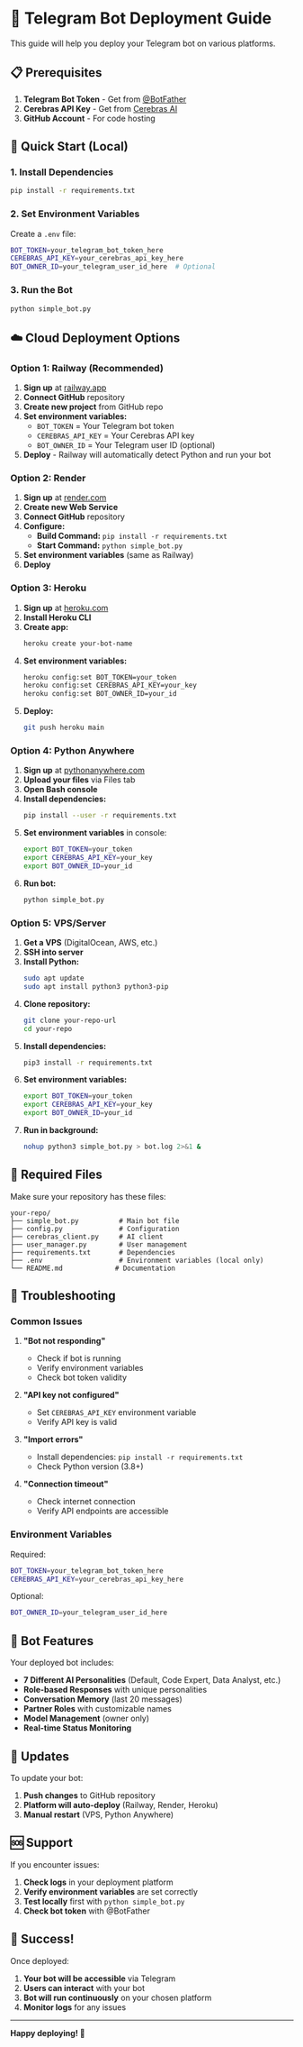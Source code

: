 # 🚀 Telegram Bot Deployment Guide

This guide will help you deploy your Telegram bot on various platforms.

## 📋 Prerequisites

1. **Telegram Bot Token** - Get from [@BotFather](https://t.me/botfather)
2. **Cerebras API Key** - Get from [Cerebras AI](https://cerebras.ai/)
3. **GitHub Account** - For code hosting

## 🎯 Quick Start (Local)

### 1. Install Dependencies
```bash
pip install -r requirements.txt
```

### 2. Set Environment Variables
Create a `.env` file:
```bash
BOT_TOKEN=your_telegram_bot_token_here
CEREBRAS_API_KEY=your_cerebras_api_key_here
BOT_OWNER_ID=your_telegram_user_id_here  # Optional
```

### 3. Run the Bot
```bash
python simple_bot.py
```

## ☁️ Cloud Deployment Options

### Option 1: Railway (Recommended)

1. **Sign up** at [railway.app](https://railway.app)
2. **Connect GitHub** repository
3. **Create new project** from GitHub repo
4. **Set environment variables:**
   - `BOT_TOKEN` = Your Telegram bot token
   - `CEREBRAS_API_KEY` = Your Cerebras API key
   - `BOT_OWNER_ID` = Your Telegram user ID (optional)
5. **Deploy** - Railway will automatically detect Python and run your bot

### Option 2: Render

1. **Sign up** at [render.com](https://render.com)
2. **Create new Web Service**
3. **Connect GitHub** repository
4. **Configure:**
   - **Build Command:** `pip install -r requirements.txt`
   - **Start Command:** `python simple_bot.py`
5. **Set environment variables** (same as Railway)
6. **Deploy**

### Option 3: Heroku

1. **Sign up** at [heroku.com](https://heroku.com)
2. **Install Heroku CLI**
3. **Create app:**
   ```bash
   heroku create your-bot-name
   ```
4. **Set environment variables:**
   ```bash
   heroku config:set BOT_TOKEN=your_token
   heroku config:set CEREBRAS_API_KEY=your_key
   heroku config:set BOT_OWNER_ID=your_id
   ```
5. **Deploy:**
   ```bash
   git push heroku main
   ```

### Option 4: Python Anywhere

1. **Sign up** at [pythonanywhere.com](https://pythonanywhere.com)
2. **Upload your files** via Files tab
3. **Open Bash console**
4. **Install dependencies:**
   ```bash
   pip install --user -r requirements.txt
   ```
5. **Set environment variables** in console:
   ```bash
   export BOT_TOKEN=your_token
   export CEREBRAS_API_KEY=your_key
   export BOT_OWNER_ID=your_id
   ```
6. **Run bot:**
   ```bash
   python simple_bot.py
   ```

### Option 5: VPS/Server

1. **Get a VPS** (DigitalOcean, AWS, etc.)
2. **SSH into server**
3. **Install Python:**
   ```bash
   sudo apt update
   sudo apt install python3 python3-pip
   ```
4. **Clone repository:**
   ```bash
   git clone your-repo-url
   cd your-repo
   ```
5. **Install dependencies:**
   ```bash
   pip3 install -r requirements.txt
   ```
6. **Set environment variables:**
   ```bash
   export BOT_TOKEN=your_token
   export CEREBRAS_API_KEY=your_key
   export BOT_OWNER_ID=your_id
   ```
7. **Run in background:**
   ```bash
   nohup python3 simple_bot.py > bot.log 2>&1 &
   ```

## 🔧 Required Files

Make sure your repository has these files:

```
your-repo/
├── simple_bot.py          # Main bot file
├── config.py              # Configuration
├── cerebras_client.py     # AI client
├── user_manager.py        # User management
├── requirements.txt       # Dependencies
├── .env                   # Environment variables (local only)
└── README.md             # Documentation
```

## 🐛 Troubleshooting

### Common Issues

1. **"Bot not responding"**
   - Check if bot is running
   - Verify environment variables
   - Check bot token validity

2. **"API key not configured"**
   - Set `CEREBRAS_API_KEY` environment variable
   - Verify API key is valid

3. **"Import errors"**
   - Install dependencies: `pip install -r requirements.txt`
   - Check Python version (3.8+)

4. **"Connection timeout"**
   - Check internet connection
   - Verify API endpoints are accessible

### Environment Variables

Required:
```bash
BOT_TOKEN=your_telegram_bot_token_here
CEREBRAS_API_KEY=your_cerebras_api_key_here
```

Optional:
```bash
BOT_OWNER_ID=your_telegram_user_id_here
```

## 📱 Bot Features

Your deployed bot includes:

- **7 Different AI Personalities** (Default, Code Expert, Data Analyst, etc.)
- **Role-based Responses** with unique personalities
- **Conversation Memory** (last 20 messages)
- **Partner Roles** with customizable names
- **Model Management** (owner only)
- **Real-time Status Monitoring**

## 🔄 Updates

To update your bot:

1. **Push changes** to GitHub repository
2. **Platform will auto-deploy** (Railway, Render, Heroku)
3. **Manual restart** (VPS, Python Anywhere)

## 🆘 Support

If you encounter issues:

1. **Check logs** in your deployment platform
2. **Verify environment variables** are set correctly
3. **Test locally** first with `python simple_bot.py`
4. **Check bot token** with @BotFather

## 🎉 Success!

Once deployed:

1. **Your bot will be accessible** via Telegram
2. **Users can interact** with your bot
3. **Bot will run continuously** on your chosen platform
4. **Monitor logs** for any issues

---

**Happy deploying! 🚀**
